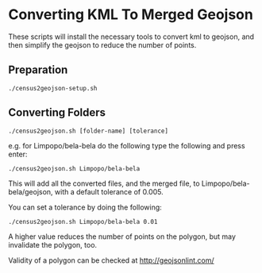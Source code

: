 # Converting KML To Merged Geojson

These scripts will install the necessary tools to convert kml to geojson, and
then simplify the geojson to reduce the number of points.

## Preparation

```shell
./census2geojson-setup.sh
```

## Converting Folders

```shell
./census2geojson.sh [folder-name] [tolerance]
```

e.g. for Limpopo/bela-bela do the following type the following and press enter:

```shell
./census2geojson.sh Limpopo/bela-bela
```

This will add all the converted files, and the merged file, to
Limpopo/bela-bela/geojson, with a default tolerance of 0.005.

You can set a tolerance by doing the following:

```shell
./census2geojson.sh Limpopo/bela-bela 0.01
```

A higher value reduces the number of points on the polygon, but may invalidate
the polygon, too.

Validity of a polygon can be checked at http://geojsonlint.com/
